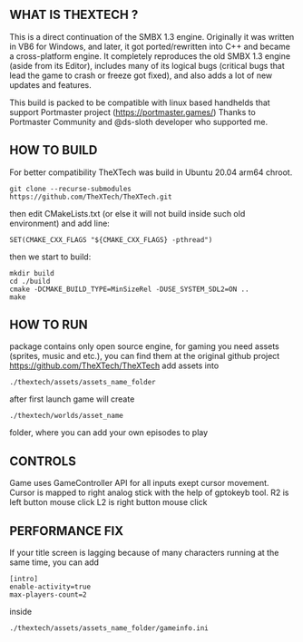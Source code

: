 ## WHAT IS THEXTECH ?

This is a direct continuation of the SMBX 1.3 engine. Originally it was written in VB6 for Windows, and later, it got ported/rewritten into C++ and became a cross-platform engine. 
It completely reproduces the old SMBX 1.3 engine (aside from its Editor), includes many of its logical bugs (critical bugs that lead the game to crash or freeze got fixed), and also adds a lot of new updates and features.

This build is packed to be compatible with linux based handhelds that support Portmaster project (https://portmaster.games/)
Thanks to Portmaster Community and @ds-sloth developer who supported me.


## HOW TO BUILD

For better compatibility TheXTech was build in Ubuntu 20.04 arm64 chroot.

```
git clone --recurse-submodules https://github.com/TheXTech/TheXTech.git
```

then edit CMakeLists.txt (or else it will not build inside such old environment) and add line:
```
SET(CMAKE_CXX_FLAGS "${CMAKE_CXX_FLAGS} -pthread")
```
then we start to build:
```
mkdir build
cd ./build
cmake -DCMAKE_BUILD_TYPE=MinSizeRel -DUSE_SYSTEM_SDL2=ON ..
make
```


## HOW TO RUN

package contains only open source engine, for gaming you need assets (sprites, music and etc.), you can find them at the original github project https://github.com/TheXTech/TheXTech
add assets into
```
./thextech/assets/assets_name_folder
```
after first launch game will create
```
./thextech/worlds/asset_name
```
folder, where you can add your own episodes to play


## CONTROLS
Game uses GameController API for all inputs exept cursor movement. Cursor is mapped to right analog stick with the help of gptokeyb tool.
R2 is left button mouse click
L2 is right button mouse click


## PERFORMANCE FIX

If your title screen is lagging because of many characters running at the same time, you can add
```
[intro]
enable-activity=true
max-players-count=2
```
inside 
```
./thextech/assets/assets_name_folder/gameinfo.ini
